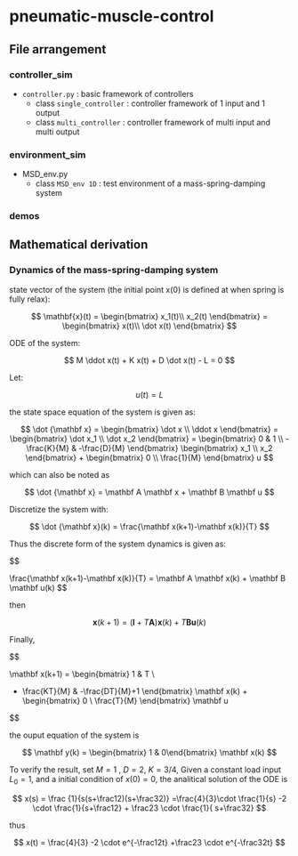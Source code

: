 # pneumatic-muscle-control

## File arrangement

### controller_sim

- `controller.py` : basic framework of controllers
  - class `single_controller` : controller framework of 1 input and 1 output
  - class `multi_controller` : controller framework of multi input and multi output

### environment_sim

- MSD_env.py
  - class `MSD_env 1D` : test environment of a mass-spring-damping system

### demos

## Mathematical derivation

### Dynamics of the mass-spring-damping system

state vector of the system (the initial point x(0) is defined at when spring is fully relax):

$$
\mathbf{x}(t) = 
\begin{bmatrix}
x_1(t)\\
x_2(t)
\end{bmatrix} = 
\begin{bmatrix}
x(t)\\
\dot x(t)
\end{bmatrix}
$$

ODE of the system:

$$
M \ddot x(t) + K x(t) + D \dot x(t) - L = 0 
$$

Let:

$$
u(t) = L 
$$

the state space equation of the system is given as:

$$
\dot {\mathbf x} = 
\begin{bmatrix}
\dot x \\ \ddot x
\end{bmatrix} = 
\begin{bmatrix}
\dot x_1 \\ \dot x_2
\end{bmatrix} = 
\begin{bmatrix}
0 & 1 \\ 
-\frac{K}{M} & -\frac{D}{M}
\end{bmatrix}
\begin{bmatrix}
x_1 \\ x_2
\end{bmatrix} + 
\begin{bmatrix}
0 \\ \frac{1}{M} 
\end{bmatrix} u 
$$

which can also be noted as

$$
\dot {\mathbf x} = \mathbf A \mathbf x + \mathbf B \mathbf u
$$

Discretize the system with:

$$
\dot {\mathbf x}(k) = \frac{\mathbf x(k+1)-\mathbf x(k)}{T}
$$

Thus the discrete form of the system dynamics is given as:

$$

\frac{\mathbf x(k+1)-\mathbf x(k)}{T} = \mathbf A \mathbf x(k) + \mathbf B \mathbf u(k) 
$$

then

$$
\mathbf x(k+1) = (\mathbf I + T \mathbf A)\mathbf x(k) + T \mathbf B \mathbf u(k)
$$

Finally, 

$$

\mathbf x(k+1) = 
\begin{bmatrix}
1 & T \\ 
- \frac{KT}{M} & -\frac{DT}{M}+1
\end{bmatrix} 
\mathbf x(k) + 
\begin{bmatrix}
0 \\ \frac{T}{M} 
\end{bmatrix} \mathbf u

$$

the ouput equation of the system is 

$$
\mathbf y(k) = \begin{bmatrix} 1 & 0\end{bmatrix} \mathbf x(k) 
$$

To verify the result, set $M=1$ , $D=2$, $K=3/4$, Given a constant load input $L_0 = 1$, and a initial condition of $x(0) = 0$, the analitical solution of the ODE is 

$$
 x(s) = \frac {1}{s(s+\frac12)(s+\frac32)} =\frac{4}{3}\cdot \frac{1}{s} -2 \cdot \frac{1}{s+\frac12} + \frac23 \cdot \frac{1}{  s+\frac32}
$$

thus 

$$
x(t) = \frac{4}{3} -2 \cdot e^{-\frac12t} +\frac23 \cdot e^{-\frac32t}
$$